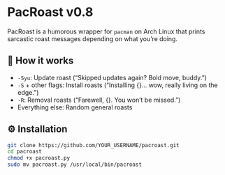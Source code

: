 # PacRoast v0.8

PacRoast is a humorous wrapper for `pacman` on Arch Linux that prints sarcastic roast messages depending on what you’re doing.

## 🧠 How it works
- `-Syu`: Update roast (“Skipped updates again? Bold move, buddy.”)
- `-S` + other flags: Install roasts (“Installing {}… wow, really living on the edge.”)
- `-R`: Removal roasts (“Farewell, {}. You won’t be missed.”)
- Everything else: Random general roasts

## ⚙️ Installation
```bash
git clone https://github.com/YOUR_USERNAME/pacroast.git
cd pacroast
chmod +x pacroast.py
sudo mv pacroast.py /usr/local/bin/pacroast
